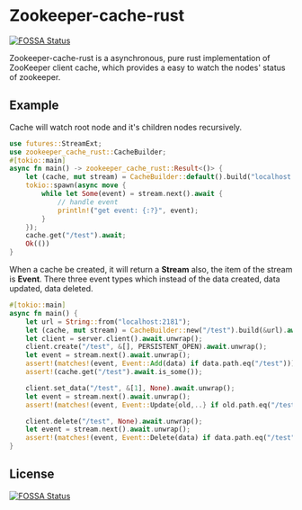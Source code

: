 # Zookeeper-cache-rust
[![FOSSA Status](https://app.fossa.com/api/projects/git%2Bgithub.com%2Fmisssonder%2Fzookeeper-cache-rust.svg?type=shield)](https://app.fossa.com/projects/git%2Bgithub.com%2Fmisssonder%2Fzookeeper-cache-rust?ref=badge_shield)

Zookeeper-cache-rust is a asynchronous, pure rust implementation of ZooKeeper client cache, which provides a easy to watch the nodes' status of zookeeper.
## Example
Cache will watch root node and it's children nodes recursively. 
```rust
use futures::StreamExt;
use zookeeper_cache_rust::CacheBuilder;
#[tokio::main]
async fn main() -> zookeeper_cache_rust::Result<()> {
    let (cache, mut stream) = CacheBuilder::default().build("localhost:2181").await?;
    tokio::spawn(async move {
        while let Some(event) = stream.next().await {
            // handle event
            println!("get event: {:?}", event);
        }
    });
    cache.get("/test").await;
    Ok(())
}
```
When a cache be created, it will return a **Stream** also, the item of the stream is **Event**. There three event types which instead of the data created, data updated, data deleted.
```rust
#[tokio::main]
async fn main() {
    let url = String::from("localhost:2181");
    let (cache, mut stream) = CacheBuilder::new("/test").build(&url).await.unwrap();
    let client = server.client().await.unwrap();
    client.create("/test", &[], PERSISTENT_OPEN).await.unwrap();
    let event = stream.next().await.unwrap();
    assert!(matches!(event, Event::Add(data) if data.path.eq("/test")));
    assert!(cache.get("/test").await.is_some());

    client.set_data("/test", &[1], None).await.unwrap();
    let event = stream.next().await.unwrap();
    assert!(matches!(event, Event::Update{old,..} if old.path.eq("/test")));

    client.delete("/test", None).await.unwrap();
    let event = stream.next().await.unwrap();
    assert!(matches!(event, Event::Delete(data) if data.path.eq("/test")));
}
```


## License
[![FOSSA Status](https://app.fossa.com/api/projects/git%2Bgithub.com%2Fmisssonder%2Fzookeeper-cache-rust.svg?type=large)](https://app.fossa.com/projects/git%2Bgithub.com%2Fmisssonder%2Fzookeeper-cache-rust?ref=badge_large)
